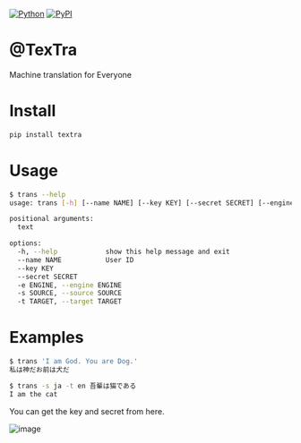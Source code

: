 [![Python](https://img.shields.io/pypi/pyversions/textra.svg)](https://badge.fury.io/py/textra)
[![PyPI](https://badge.fury.io/py/textra.svg)](https://badge.fury.io/py/textra)

# @TexTra
Machine translation for Everyone

# Install

```bash
pip install textra
```

# Usage

```bash
$ trans --help
usage: trans [-h] [--name NAME] [--key KEY] [--secret SECRET] [--engine ENGINE] [-s SOURCE] [-t TARGET] text

positional arguments:
  text

options:
  -h, --help            show this help message and exit
  --name NAME           User ID
  --key KEY
  --secret SECRET
  -e ENGINE, --engine ENGINE
  -s SOURCE, --source SOURCE
  -t TARGET, --target TARGET
```

# Examples

```bash
$ trans 'I am God. You are Dog.'
私は神だお前は犬だ
```

```bash
$ trans -s ja -t en 吾輩は猫である
I am the cat
```

You can get the key and secret from here.

![image](https://user-images.githubusercontent.com/12811398/186966682-5a563423-fbe2-4f3f-aa09-4a274ac0e778.png)
